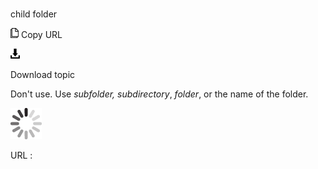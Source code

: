 # 

child folder

![Copy URL](media/clear/Copy.png)
Copy URL

![Download](media/clear/Download.png)

Download topic

Don't use. Use *subfolder,* *subdirectory*, *folder*, or the name of the folder.

![In progress](media/clear/activity-large.gif)

URL :
